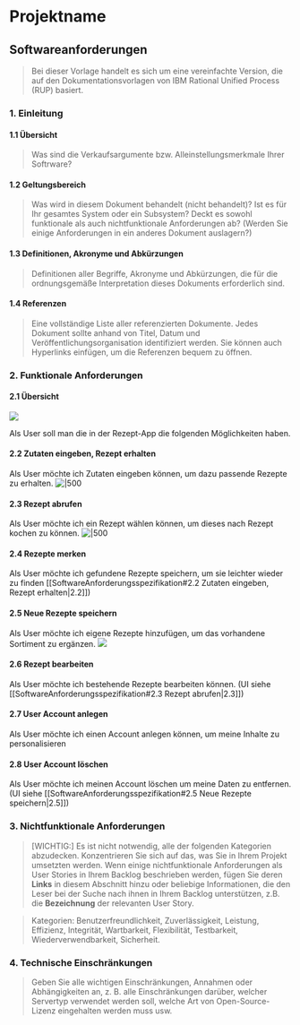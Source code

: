 # Projektname
## Softwareanforderungen
> Bei dieser Vorlage handelt es sich um eine vereinfachte Version, die auf den Dokumentationsvorlagen von IBM Rational Unified Process (RUP) basiert.

### 1. Einleitung

#### 1.1 Übersicht
> Was sind die Verkaufsargumente bzw. Alleinstellungsmerkmale Ihrer Softrware?

#### 1.2 Geltungsbereich
> Was wird in diesem Dokument behandelt (nicht behandelt)? Ist es für Ihr gesamtes System oder ein Subsystem? Deckt es sowohl funktionale als auch nichtfunktionale Anforderungen ab? (Werden Sie einige Anforderungen in ein anderes Dokument auslagern?)

#### 1.3 Definitionen, Akronyme und Abkürzungen
> Definitionen aller Begriffe, Akronyme und Abkürzungen, die für die ordnungsgemäße Interpretation dieses Dokuments erforderlich sind.

#### 1.4 Referenzen
> Eine vollständige Liste aller referenzierten Dokumente. Jedes Dokument sollte anhand von Titel, Datum und Veröffentlichungsorganisation identifiziert werden. Sie können auch Hyperlinks einfügen, um die Referenzen bequem zu öffnen.

### 2. Funktionale Anforderungen
#### 2.1 Übersicht

![](https://i.imgur.com/9tnwiQa.png)

Als User soll man die in der Rezept-App die folgenden Möglichkeiten haben.

#### 2.2 Zutaten eingeben, Rezept erhalten
Als User möchte ich Zutaten eingeben können, um dazu passende Rezepte zu erhalten.
![|500](https://i.imgur.com/xoskyLv.png)

#### 2.3 Rezept abrufen
Als User möchte ich ein Rezept wählen können, um dieses nach Rezept kochen zu können.
![|500](https://i.imgur.com/QiVUwjL.png)

#### 2.4 Rezepte merken
Als User möchte ich gefundene Rezepte speichern, um sie leichter wieder zu finden [[SoftwareAnforderungsspezifikation#2.2 Zutaten eingeben, Rezept erhalten|2.2]])

#### 2.5 Neue Rezepte speichern
Als User möchte ich eigene Rezepte hinzufügen, um das vorhandene Sortiment zu ergänzen.
![](https://i.imgur.com/veVPDn8.png)

#### 2.6 Rezept bearbeiten
Als User möchte ich bestehende Rezepte bearbeiten können. (UI siehe [[SoftwareAnforderungsspezifikation#2.3 Rezept abrufen|2.3]])

#### 2.7 User Account anlegen
Als User möchte ich einen Account anlegen können, um meine Inhalte zu personalisieren

#### 2.8 User Account löschen
Als User möchte ich meinen Account löschen um meine Daten zu entfernen. (UI siehe [[SoftwareAnforderungsspezifikation#2.5 Neue Rezepte speichern|2.5]])
### 3. Nichtfunktionale Anforderungen

> [WICHTIG:]
> Es ist nicht notwendig, alle der folgenden Kategorien abzudecken. Konzentrieren Sie sich auf das, was Sie in Ihrem Projekt umsetzten werden.
> Wenn einige nichtfunktionale Anforderungen als User Stories in Ihrem Backlog beschrieben werden, fügen Sie deren **Links** in diesem Abschnitt hinzu oder beliebige Informationen, die den Leser bei der Suche nach ihnen in Ihrem Backlog unterstützen, z.B. die **Bezeichnung** der relevanten User Story.

> Kategorien: Benutzerfreundlichkeit, Zuverlässigkeit, Leistung, Effizienz, Integrität, Wartbarkeit, Flexibilität, Testbarkeit, Wiederverwendbarkeit, Sicherheit.


### 4. Technische Einschränkungen
> Geben Sie alle wichtigen Einschränkungen, Annahmen oder Abhängigkeiten an, z. B. alle Einschränkungen darüber, welcher Servertyp verwendet werden soll, welche Art von Open-Source-Lizenz eingehalten werden muss usw.